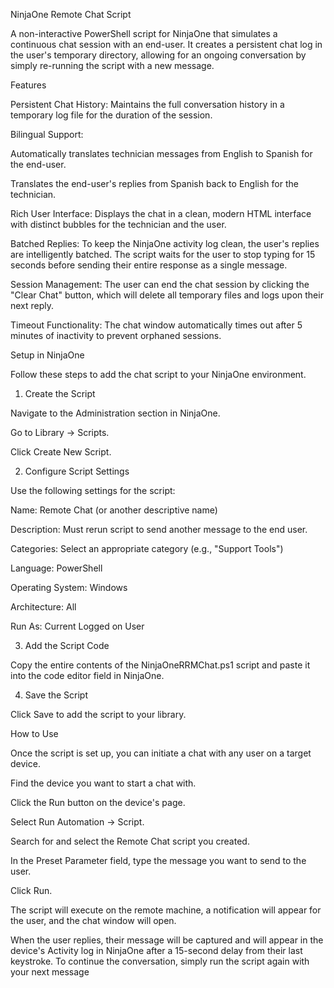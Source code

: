 NinjaOne Remote Chat Script

A non-interactive PowerShell script for NinjaOne that simulates a continuous chat session with an end-user. It creates a persistent chat log in the user's temporary directory, allowing for an ongoing conversation by simply re-running the script with a new message.



Features

Persistent Chat History: Maintains the full conversation history in a temporary log file for the duration of the session.



Bilingual Support:



Automatically translates technician messages from English to Spanish for the end-user.



Translates the end-user's replies from Spanish back to English for the technician.



Rich User Interface: Displays the chat in a clean, modern HTML interface with distinct bubbles for the technician and the user.



Batched Replies: To keep the NinjaOne activity log clean, the user's replies are intelligently batched. The script waits for the user to stop typing for 15 seconds before sending their entire response as a single message.



Session Management: The user can end the chat session by clicking the "Clear Chat" button, which will delete all temporary files and logs upon their next reply.



Timeout Functionality: The chat window automatically times out after 5 minutes of inactivity to prevent orphaned sessions.



Setup in NinjaOne

Follow these steps to add the chat script to your NinjaOne environment.



1. Create the Script

Navigate to the Administration section in NinjaOne.



Go to Library -> Scripts.



Click Create New Script.



2. Configure Script Settings

Use the following settings for the script:



Name: Remote Chat (or another descriptive name)



Description: Must rerun script to send another message to the end user.



Categories: Select an appropriate category (e.g., "Support Tools")



Language: PowerShell



Operating System: Windows



Architecture: All



Run As: Current Logged on User



3. Add the Script Code

Copy the entire contents of the NinjaOneRRMChat.ps1 script and paste it into the code editor field in NinjaOne.



4. Save the Script

Click Save to add the script to your library.



How to Use

Once the script is set up, you can initiate a chat with any user on a target device.



Find the device you want to start a chat with.



Click the Run button on the device's page.



Select Run Automation -> Script.



Search for and select the Remote Chat script you created.

In the Preset Parameter field, type the message you want to send to the user.

Click Run.

The script will execute on the remote machine, a notification will appear for the user, and the chat window will open.

When the user replies, their message will be captured and will appear in the device's Activity log in NinjaOne after a 15-second delay from their last keystroke. To continue the conversation, simply run the script again with your next message
